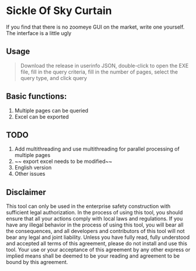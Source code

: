 # Sickle Of Sky Curtain

If you find that there is no zoomeye GUI on the market, write one yourself. The interface is a little ugly

## Usage

> Download the release in userinfo JSON, double-click to open the EXE file, fill in the query criteria, fill in the number of pages, select the query type, and click query

## Basic functions:

1. Multiple pages can be queried
2. Excel can be exported

## TODO

1. Add multithreading and use multithreading for parallel processing of multiple pages
2. ~~ export excel needs to be modified~~
3. English version
4. Other issues

## Disclaimer
This tool can only be used in the enterprise safety construction with sufficient legal authorization. In the process of using this tool, you should ensure that all your actions comply with local laws and regulations.
If you have any illegal behavior in the process of using this tool, you will bear all the consequences, and all developers and contributors of this tool will not bear any legal and joint liability.
Unless you have fully read, fully understood and accepted all terms of this agreement, please do not install and use this tool.
Your use or your acceptance of this agreement by any other express or implied means shall be deemed to be your reading and agreement to be bound by this agreement.

